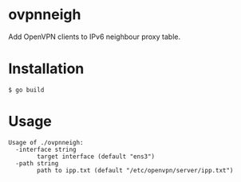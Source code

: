 ovpnneigh
=========
Add OpenVPN clients to IPv6 neighbour proxy table.

# Installation
```
$ go build
```

# Usage
```
Usage of ./ovpnneigh:
  -interface string
    	target interface (default "ens3")
  -path string
    	path to ipp.txt (default "/etc/openvpn/server/ipp.txt")
```